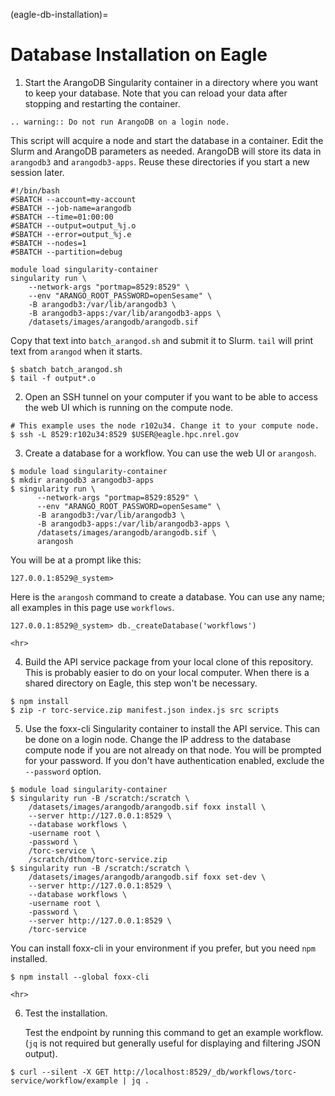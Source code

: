 (eagle-db-installation)=

# Database Installation on Eagle

1. Start the ArangoDB Singularity container in a directory where you want
   to keep your database. Note that you can reload your data after stopping and restarting the
   container.

```{eval-rst}
.. warning:: Do not run ArangoDB on a login node.
```

This script will acquire a node and start the database in a container. Edit the Slurm and
ArangoDB parameters as needed. ArangoDB will store its data in `arangodb3` and
`arangodb3-apps`. Reuse these directories if you start a new session later.

```console
#!/bin/bash
#SBATCH --account=my-account
#SBATCH --job-name=arangodb
#SBATCH --time=01:00:00
#SBATCH --output=output_%j.o
#SBATCH --error=output_%j.e
#SBATCH --nodes=1
#SBATCH --partition=debug

module load singularity-container
singularity run \
    --network-args "portmap=8529:8529" \
    --env "ARANGO_ROOT_PASSWORD=openSesame" \
    -B arangodb3:/var/lib/arangodb3 \
    -B arangodb3-apps:/var/lib/arangodb3-apps \
    /datasets/images/arangodb/arangodb.sif
```

Copy that text into `batch_arangod.sh` and submit it to Slurm. `tail` will print text
from `arangod` when it starts.

```console
$ sbatch batch_arangod.sh
$ tail -f output*.o
```

2. Open an SSH tunnel on your computer if you want to be able to access the web UI which is running
   on the compute node.

```console
# This example uses the node r102u34. Change it to your compute node.
$ ssh -L 8529:r102u34:8529 $USER@eagle.hpc.nrel.gov
```

3. Create a database for a workflow. You can use the web UI or `arangosh`.

```console
$ module load singularity-container
$ mkdir arangodb3 arangodb3-apps
$ singularity run \
      --network-args "portmap=8529:8529" \
      --env "ARANGO_ROOT_PASSWORD=openSesame" \
      -B arangodb3:/var/lib/arangodb3 \
      -B arangodb3-apps:/var/lib/arangodb3-apps \
      /datasets/images/arangodb/arangodb.sif \
      arangosh
```

You will be at a prompt like this:

```
127.0.0.1:8529@_system>
```

Here is the `arangosh` command to create a database. You can use any name; all examples in this
page use `workflows`.

```console
127.0.0.1:8529@_system> db._createDatabase('workflows')
```

```{raw} html
<hr>
```

4. Build the API service package from your local clone of this repository. This is probably easier
   to do on your local computer. When there is a shared directory on Eagle, this step won't be
   necessary.

```console
$ npm install
$ zip -r torc-service.zip manifest.json index.js src scripts
```

5. Use the foxx-cli Singularity container to install the API service. This can be done on a login
   node. Change the IP address to the database compute node if you are not already on that node.
   You will be prompted for your password. If you don't have authentication enabled, exclude the
   `--password` option.

```console
$ module load singularity-container
$ singularity run -B /scratch:/scratch \
    /datasets/images/arangodb/arangodb.sif foxx install \
    --server http://127.0.0.1:8529 \
    --database workflows \
    -username root \
    -password \
    /torc-service \
    /scratch/dthom/torc-service.zip
$ singularity run -B /scratch:/scratch \
    /datasets/images/arangodb/arangodb.sif foxx set-dev \
    --server http://127.0.0.1:8529 \
    --database workflows \
    -username root \
    -password \
    --server http://127.0.0.1:8529 \
    /torc-service
```

You can install foxx-cli in your environment if you prefer, but you need `npm` installed.

```console
$ npm install --global foxx-cli
```

```{raw} html
<hr>
```

6. Test the installation.

   Test the endpoint by running this command to get an example workflow. (`jq` is not required
   but generally useful for displaying and filtering JSON output).

```console
$ curl --silent -X GET http://localhost:8529/_db/workflows/torc-service/workflow/example | jq .
```

